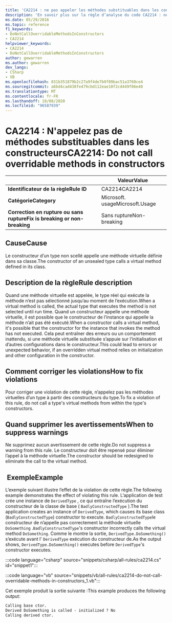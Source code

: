 ```yaml
---
title: 'CA2214 : ne pas appeler les méthodes substituables dans les constructeurs (analyse du code)'
description: 'En savoir plus sur la règle d’analyse du code CA2214 : ne pas appeler les méthodes substituables dans les constructeurs'
ms.date: 05/29/2016
ms.topic: reference
f1_keywords:
- DoNotCallOverridableMethodsInConstructors
- CA2214
helpviewer_keywords:
- CA2214
- DoNotCallOverridableMethodsInConstructors
author: gewarren
ms.author: gewarren
dev_langs:
- CSharp
- VB
ms.openlocfilehash: 831b351879b2c27a9f4de7b9f09bac51a3760ce4
ms.sourcegitcommit: a6bd4cad438fe479cbd112eae10f2cd449f06e40
ms.translationtype: MT
ms.contentlocale: fr-FR
ms.lasthandoff: 10/08/2020
ms.locfileid: "96587939"
---
```

# <a name="ca2214-do-not-call-overridable-methods-in-constructors"></a><span data-ttu-id="bf5e4-103">CA2214 : N'appelez pas de méthodes substituables dans les constructeurs</span><span class="sxs-lookup"><span data-stu-id="bf5e4-103">CA2214: Do not call overridable methods in constructors</span></span>

| | <span data-ttu-id="bf5e4-104">Valeur</span><span class="sxs-lookup"><span data-stu-id="bf5e4-104">Value</span></span> |
|-|-|
| <span data-ttu-id="bf5e4-105">**Identificateur de la règle**</span><span class="sxs-lookup"><span data-stu-id="bf5e4-105">**Rule ID**</span></span> |<span data-ttu-id="bf5e4-106">CA2214</span><span class="sxs-lookup"><span data-stu-id="bf5e4-106">CA2214</span></span>|
| <span data-ttu-id="bf5e4-107">**Catégorie**</span><span class="sxs-lookup"><span data-stu-id="bf5e4-107">**Category**</span></span> |<span data-ttu-id="bf5e4-108">Microsoft. usage</span><span class="sxs-lookup"><span data-stu-id="bf5e4-108">Microsoft.Usage</span></span>|
| <span data-ttu-id="bf5e4-109">**Correction en rupture ou sans rupture**</span><span class="sxs-lookup"><span data-stu-id="bf5e4-109">**Fix is breaking or non-breaking**</span></span> |<span data-ttu-id="bf5e4-110">Sans rupture</span><span class="sxs-lookup"><span data-stu-id="bf5e4-110">Non-breaking</span></span>|

## <a name="cause"></a><span data-ttu-id="bf5e4-111">Cause</span><span class="sxs-lookup"><span data-stu-id="bf5e4-111">Cause</span></span>

<span data-ttu-id="bf5e4-112">Le constructeur d’un type non scellé appelle une méthode virtuelle définie dans sa classe.</span><span class="sxs-lookup"><span data-stu-id="bf5e4-112">The constructor of an unsealed type calls a virtual method defined in its class.</span></span>

## <a name="rule-description"></a><span data-ttu-id="bf5e4-113">Description de la règle</span><span class="sxs-lookup"><span data-stu-id="bf5e4-113">Rule description</span></span>

<span data-ttu-id="bf5e4-114">Quand une méthode virtuelle est appelée, le type réel qui exécute la méthode n’est pas sélectionné jusqu’au moment de l’exécution.</span><span class="sxs-lookup"><span data-stu-id="bf5e4-114">When a virtual method is called, the actual type that executes the method is not selected until run time.</span></span> <span data-ttu-id="bf5e4-115">Quand un constructeur appelle une méthode virtuelle, il est possible que le constructeur de l’instance qui appelle la méthode n’ait pas été exécuté.</span><span class="sxs-lookup"><span data-stu-id="bf5e4-115">When a constructor calls a virtual method, it's possible that the constructor for the instance that invokes the method has not executed.</span></span> <span data-ttu-id="bf5e4-116">Cela peut entraîner des erreurs ou un comportement inattendu, si une méthode virtuelle substituée s’appuie sur l’initialisation et d’autres configurations dans le constructeur.</span><span class="sxs-lookup"><span data-stu-id="bf5e4-116">This could lead to errors or unexpected behavior, if an overridden virtual method relies on initialization and other configuration in the constructor.</span></span>

## <a name="how-to-fix-violations"></a><span data-ttu-id="bf5e4-117">Comment corriger les violations</span><span class="sxs-lookup"><span data-stu-id="bf5e4-117">How to fix violations</span></span>

<span data-ttu-id="bf5e4-118">Pour corriger une violation de cette règle, n’appelez pas les méthodes virtuelles d’un type à partir des constructeurs du type.</span><span class="sxs-lookup"><span data-stu-id="bf5e4-118">To fix a violation of this rule, do not call a type's virtual methods from within the type's constructors.</span></span>

## <a name="when-to-suppress-warnings"></a><span data-ttu-id="bf5e4-119">Quand supprimer les avertissements</span><span class="sxs-lookup"><span data-stu-id="bf5e4-119">When to suppress warnings</span></span>

<span data-ttu-id="bf5e4-120">Ne supprimez aucun avertissement de cette règle.</span><span class="sxs-lookup"><span data-stu-id="bf5e4-120">Do not suppress a warning from this rule.</span></span> <span data-ttu-id="bf5e4-121">Le constructeur doit être repensé pour éliminer l’appel à la méthode virtuelle.</span><span class="sxs-lookup"><span data-stu-id="bf5e4-121">The constructor should be redesigned to eliminate the call to the virtual method.</span></span>

## <a name="example"></a><span data-ttu-id="bf5e4-122"> Exemple</span><span class="sxs-lookup"><span data-stu-id="bf5e4-122">Example</span></span>

<span data-ttu-id="bf5e4-123">L’exemple suivant illustre l’effet de la violation de cette règle.</span><span class="sxs-lookup"><span data-stu-id="bf5e4-123">The following example demonstrates the effect of violating this rule.</span></span> <span data-ttu-id="bf5e4-124">L’application de test crée une instance de `DerivedType` , ce qui entraîne l’exécution du constructeur de la classe de base ( `BadlyConstructedType` ).</span><span class="sxs-lookup"><span data-stu-id="bf5e4-124">The test application creates an instance of `DerivedType`, which causes its base class (`BadlyConstructedType`) constructor to execute.</span></span> <span data-ttu-id="bf5e4-125">`BadlyConstructedType`le constructeur de n’appelle pas correctement la méthode virtuelle `DoSomething` .</span><span class="sxs-lookup"><span data-stu-id="bf5e4-125">`BadlyConstructedType`'s constructor incorrectly calls the virtual method `DoSomething`.</span></span> <span data-ttu-id="bf5e4-126">Comme le montre la sortie, `DerivedType.DoSomething()` s’exécute avant l' `DerivedType` exécution du constructeur de.</span><span class="sxs-lookup"><span data-stu-id="bf5e4-126">As the output shows, `DerivedType.DoSomething()` executes before `DerivedType`'s constructor executes.</span></span>

:::code language="csharp" source="snippets/csharp/all-rules/ca2214.cs" id="snippet1":::

:::code language="vb" source="snippets/vb/all-rules/ca2214-do-not-call-overridable-methods-in-constructors_1.vb":::

<span data-ttu-id="bf5e4-127">Cet exemple produit la sortie suivante :</span><span class="sxs-lookup"><span data-stu-id="bf5e4-127">This example produces the following output:</span></span>

```txt
Calling base ctor.
Derived DoSomething is called - initialized ? No
Calling derived ctor.
```

